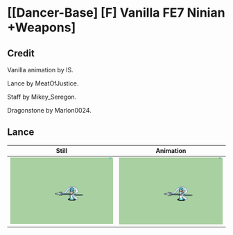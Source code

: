 # [\[Dancer-Base\] \[F\] Vanilla FE7 Ninian +Weapons]

## Credit

Vanilla animation by IS.

Lance by MeatOfJustice.

Staff by Mikey_Seregon.

Dragonstone by Marlon0024.
	
## Lance

| Still | Animation |
| :---: | :-------: |
| ![Lance still](./Lance_000.png) | ![Lance animation](./Lance.gif) |
